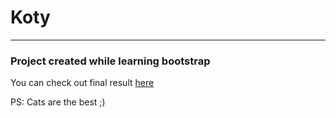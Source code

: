 # Koty

-----------------------

### Project created while learning bootstrap

You can check out final result [here](janszczepan.github.io/projekt-stoper/)

PS: Cats are the best ;)